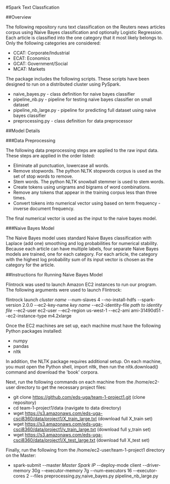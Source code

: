 #Spark Text Classfication

##Overview

The following repository runs text classification on the Reuters news articles corpus using Naive Bayes
classification and optionally Logistic Regression. Each article is classified into the one category that
it most likely belongs to. Only the following categories are considered:

 - CCAT: Corporate/Industrial
 - ECAT: Economics
 - GCAT: Government/Social
 - MCAT: Markets

The package includes the following scripts. These scripts have been designed to run on a distributed cluster using PySpark.

 - naive_bayes.py - class definition for naive bayes classifier
 - pipeline_nb.py - pipeline for testing naive bayes classifier on small dataset
 - pipeline_nb_large.py - pipeline for predicting full dataset using naive bayes classifier
 - preprocessing.py - class definition for data preprocessor

##Model Details

###Data Preprocessing

The following data preprocessing steps are applied to the raw input data. These steps are applied in the order listed:

- Eliminate all punctuation, lowercase all words.
- Remove stopwords. The python NLTK stopwords corpus is used as the set of stop words to remove.
- Stem words. The python NLTK snowball stemmer is used to stem words.
- Create tokens using unigrams and bigrams of word combinations.
- Remove any tokens that appear in the training corpus less than three times.
- Convert tokens into numerical vector using based on term frequency - inverse document frequency.

The final numerical vector is used as the input to the naive bayes model.

###Naive Bayes Model

The Naive Bayes model uses standard Naive Bayes classification with Laplace (add one) smoothing and log probabilities for numerical
stability. Because each article can have multiple labels, four separate Naive Bayes models are trained, one for each category.
For each article, the category with the highest log probability sum of its input vector is chosen as the category for the article. 
 
##Instructions for Running Naive Bayes Model

Flintrock was used to launch Amazon EC2 instances to run our program. The following arguments were used to launch Flintrock:

flintrock launch *cluster name* --num-slaves 4 --no-install-hdfs --spark-version 2.0.0 --ec2-key-name *key name* --ec2-identity-file 
*path to identity file* --ec2-user ec2-user --ec2-region us-west-1 --ec2-ami ami-31490d51 --ec2-instance-type m4.2xlarge

Once the EC2 machines are set up, each machine must have the following Python packages installed:
- numpy
- pandas
- nltk

In addition, the NLTK package requires additional setup. On each machine, you must open the Python shell, import nltk, then run
the nltk.download() command and download the 'book' corpora.

Next, run the following commands on each machine from the /home/ec2-user directory to get the necessary project files:

- git clone https://github.com/eds-uga/team-1-project1.git (clone repository)
- cd team-1-project1/data (navigate to data directory)
- wget https://s3.amazonaws.com/eds-uga-csci8360/data/project1/X_train_large.txt (download full X_train set)
- wget https://s3.amazonaws.com/eds-uga-csci8360/data/project1/y_train_large.txt (download full y_train set)
- wget https://s3.amazonaws.com/eds-uga-csci8360/data/project1/X_test_large.txt (download full X_test set)

Finally, run the following from the /home/ec2-user/team-1-project1 directory on the Master:

- spark-submit --master *Master Spark IP* --deploy-mode client --driver-memory 30g --executor-memory 7g --num-executors 16 --executor-cores 2 --files preprocessing.py,naive_bayes.py pipeline_nb_large.py